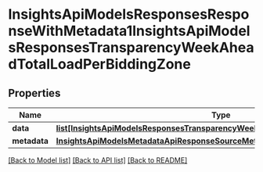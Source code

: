 # InsightsApiModelsResponsesResponseWithMetadata1InsightsApiModelsResponsesTransparencyWeekAheadTotalLoadPerBiddingZone

## Properties
Name | Type | Description | Notes
------------ | ------------- | ------------- | -------------
**data** | [**list[InsightsApiModelsResponsesTransparencyWeekAheadTotalLoadPerBiddingZone]**](InsightsApiModelsResponsesTransparencyWeekAheadTotalLoadPerBiddingZone.md) |  | [optional] 
**metadata** | [**InsightsApiModelsMetadataApiResponseSourceMetadata**](InsightsApiModelsMetadataApiResponseSourceMetadata.md) |  | [optional] 

[[Back to Model list]](../README.md#documentation-for-models) [[Back to API list]](../README.md#documentation-for-api-endpoints) [[Back to README]](../README.md)

